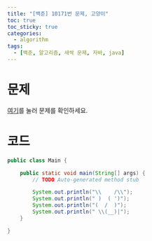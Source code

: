 ```yaml
---
title: "[백준] 10171번 문제, 고양이"
toc: true
toc_sticky: true
categories:
  - algorithm
tags:
  - [백준, 알고리즘, 새싹 문제, 자바, java]
---
```


# 문제
[여기](https://www.acmicpc.net/problem/10171)를 눌러 문제를 확인하세요.
# 코드
```java
public class Main {

	public static void main(String[] args) {
		// TODO Auto-generated method stub

		System.out.println("\\    /\\");
		System.out.println(" )  ( ')");
		System.out.println("(  /  )");
		System.out.println(" \\(__)|");
	}

}
```